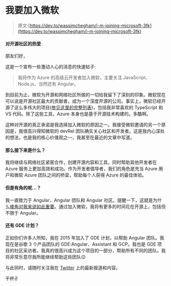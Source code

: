 # 我要加入微软

> 原文:[https://dev.to/wassimchegham/i-m-joining-microsoft-3fk](https://dev.to/wassimchegham/i-m-joining-microsoft-3fk)

#### [](#for-the-love-of-the-open-source-community)对开源社区的热爱

朋友们好，

这是一个宣布一些激动人心的消息的快速帖子:

> 我将作为 Azure 的高级云开发者加入微软，主要关注 JavaScript、Node.js，当然还有 Angular。

到目前为止，微软为开源和网络社区所做的一切给我留下了深刻的印象。微软现在可以说是开源社区最大的贡献者，成为一个深度开源的公司。事实上，微软已经开源了这么多伟大的项目([参见这里的完整列表](https://opensource.microsoft.com))，包括我非常喜欢的 TypeScript 和 VS 代码。除了这些工具，Azure 本身也是基于开源技术构建的。多酷啊。

这种对开源的真正承诺是我选择加入微软的原因之一。我接受微软邀请的另一个原因是，我很高兴得知微软的 devRel 团队确实关心社区和开发者。这是我内心深处的想法，也是我的核心价值观之一，我甚至在最近的文章中写道。

#### [](#so-what-is-next)那么接下来是什么？

我将继续与网络社区紧密合作，创建开源内容和工具，同时帮助其他开发者在 Azure 服务上更加高效和成功。作为开发者倡导者，我们的角色是充当 Azure 用户和微软 Azure 团队之间的桥梁，帮助每个人获得 Azure 的最佳体验。

#### [](#but-what-about-angular)但是有角的呢…？

我一直致力于 Angular，Angular 团队和 Angular 社区。提醒一下，这就是为什么[棱角对我来说如此重要](https://blog.usejournal.com/why-does-angular-matter-to-me-bff6643df8c2)。通过加入微软，我将有更多的时间花在开源上，包括但不限于 Angular。

#### [](#and-the-gde-program)还有 GDE 计划？

正如你们许多人所知，我在 2015 年加入了 GDE 计划，以帮助 Angular 团队。我现在是谷歌 3 个产品团队的 GDE:Angular、Assistant 和 GCP。我也是 GDE 项目的社区采访者。我真的很高兴成为这个项目的一部分，帮助所有不同的团队。我将非常乐意尽我所能继续帮助这些团队😉

与此同时，请随时关注我在 [Twitter](https://twitter.com/@manekinekko) 上的最新报道和内容。

干杯✌️